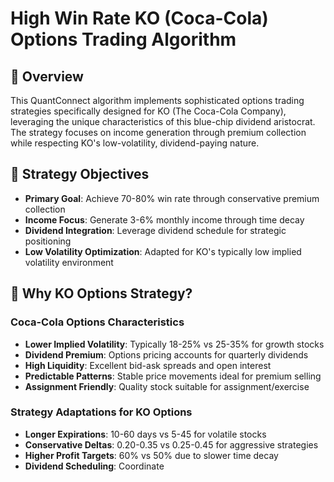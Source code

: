 # High Win Rate KO (Coca-Cola) Options Trading Algorithm

## 🥤 Overview

This QuantConnect algorithm implements sophisticated options trading strategies specifically designed for KO (The Coca-Cola Company), leveraging the unique characteristics of this blue-chip dividend aristocrat. The strategy focuses on income generation through premium collection while respecting KO's low-volatility, dividend-paying nature.

## 🎯 Strategy Objectives

- **Primary Goal**: Achieve 70-80% win rate through conservative premium collection
- **Income Focus**: Generate 3-6% monthly income through time decay
- **Dividend Integration**: Leverage dividend schedule for strategic positioning
- **Low Volatility Optimization**: Adapted for KO's typically low implied volatility environment

## 🏢 Why KO Options Strategy?

### Coca-Cola Options Characteristics
- **Lower Implied Volatility**: Typically 18-25% vs 25-35% for growth stocks
- **Dividend Premium**: Options pricing accounts for quarterly dividends
- **High Liquidity**: Excellent bid-ask spreads and open interest
- **Predictable Patterns**: Stable price movements ideal for premium selling
- **Assignment Friendly**: Quality stock suitable for assignment/exercise

### Strategy Adaptations for KO Options
- **Longer Expirations**: 10-60 days vs 5-45 for volatile stocks
- **Conservative Deltas**: 0.20-0.35 vs 0.25-0.45 for aggressive strategies
- **Higher Profit Targets**: 60% vs 50% due to slower time decay
- **Dividend Scheduling**: Coordinate